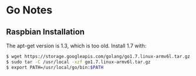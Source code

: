 # Go Notes

## Raspbian Installation

The apt-get version is 1.3, which is too old. Install 1.7 with:

```bash
$ wget https://storage.googleapis.com/golang/go1.7.linux-armv6l.tar.gz
$ sudo tar -C /usr/local -xzf go1.7.linux-armv6l.tar.gz
$ export PATH=/usr/local/go/bin:$PATH
```